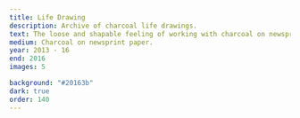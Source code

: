 ```yaml
---
title: Life Drawing
description: Archive of charcoal life drawings.
text: The loose and shapable feeling of working with charcoal on newsprint has allowed for a lot of quick experimentation and dynamism in my work.
medium: Charcoal on newsprint paper.
year: 2013 - 16
end: 2016
images: 5

background: "#20163b"
dark: true
order: 140
---
```

